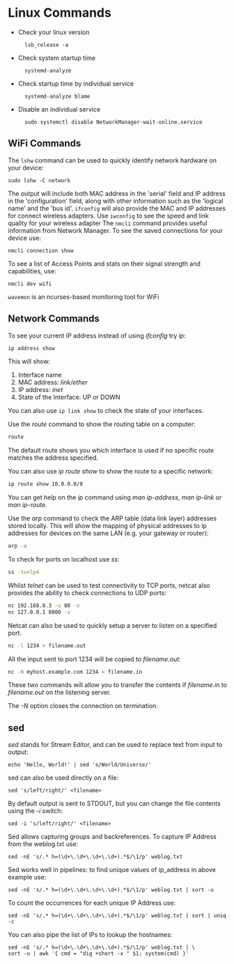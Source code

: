 # Linux Commands

- Check your linux version

        lsb_release -a

- Check system startup time

        systemd-analyze

- Check  startup time by individual service

        systemd-analyze blame

- Disable an individual service

        sudo systemctl disable NetworkManager-wait-online.service

## WiFi Commands
The `lshw` command can be used to quickly identify network hardware on your device:
```
sudo lshw -C network
```
The output will include both MAC address in the 'serial' field and IP address in the 'configuration' 
field, along with other information such as the 'logical name' and the 'bus id'. `ifconfig` 
will also provide the MAC and IP addresses for connect wireless adapters. Use `iwconfig` 
to see the speed and link quality for your wireless adapter
The `nmcli` command provides useful information from Network Manager. To see the saved 
connections for your device use:
```
nmcli connection show
```
To see a list of Access Points and stats on their signal strength and capabilities, use:
```
nmcli dev wifi
```
`wavemon` is an ncurses-based monitoring tool for WiFi

## Network Commands

To see your current IP address instead of using *ifconfig* try *ip*:
```bash
ip address show
```
This will show:

1. Interface name
2. MAC address: *link/ether*
3. IP address: *inet*
4. State of the Interface: UP or DOWN

You can also use `ip link show` to check the state of your interfaces.

Use the *route* command to show the routing table on a computer:
```bash
route
```

The default route shows you which interface is used if no specific 
route matches the address specified. 

You can also use *ip route show* to show the route to a specific network:
```bash
ip route show 10.0.0.0/8
```

You can get help on the *ip* command using *man ip-address*, *man ip-link* 
or *man ip-route*. 

Use the *arp* command to check the ARP table (data link layer) addresses
stored locally. This will show the mapping of physical addresses to ip 
addresses for devices on the same LAN (e.g. your gateway or router):
```bash
arp -a 
```

To check for ports on localhost use *ss*:
```bash
ss -tunlp4
```

Whilst *telnet* can be used to test connectivity to TCP ports, netcat
also provides the ability to check connections to UDP ports:
```bash
nc 192.168.0.3 -u 80 -v
nc 127.0.0.1 8000 -v
```

Netcat can also be used to quickly setup a server to listen on a 
specified port. 
```bash 
nc -l 1234 > filename.out
```

All the input sent to port 1234 will be copied to *filename.out*:
```bash
nc -N myhost.example.com 1234 < filename.in
```

These two commands will allow you to transfer the contents if *filename.in* to *filename.out* on the listening server. 

The *-N* option closes the connection on termination.

## sed

*sed* stands for Stream Editor, and can be used to replace text from 
input to output:

    echo 'Hello, World!' | sed 's/World/Universe/'

sed can also be used directly on a file:

    sed 's/left/right/' <filename>

By default output is sent to STDOUT, but you can change the file 
contents using the *-i* switch:

    sed -i 's/left/right/' <filename>

Sed allows capturing groups and backreferences. To capture IP Address from
the weblog.txt use:

    sed -nE 's/.* h=(\d+\.\d+\.\d+\.\d+).*$/\1/p' weblog.txt

Sed works well in pipelines: to find unique values of ip_address in 
above example use:

    sed -nE 's/.* h=(\d+\.\d+\.\d+\.\d+).*$/\1/p' weblog.txt | sort -u

To count the occurrences for each unique IP Address use:

    sed -nE 's/.* h=(\d+\.\d+\.\d+\.\d+).*$/\1/p' weblog.txt | sort | uniq -c

You can also pipe the list of IPs to lookup the hostnames:

    sed -nE 's/.* h=(\d+\.\d+\.\d+\.\d+).*$/\1/p' weblog.txt | \
    sort -u | awk '{ cmd = "dig +short -x " $1; system(cmd) }'
